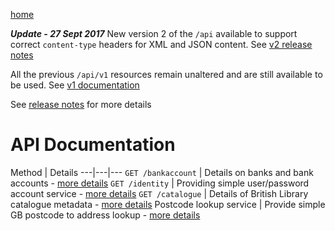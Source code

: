 [home](/home)

***Update - 27 Sept 2017***
New version 2 of the `/api` available to support correct `content-type` headers for XML and JSON content. See [v2 release notes](/docs/releasenotes/v2)

All the previous `/api/v1` resources remain unaltered and are still available to be used. See [v1 documentation](/api/index.html)

See [release notes](/docs/releasenotes) for more details

# API Documentation

Method | Details
---|---|---
`GET /bankaccount` | Details on banks and bank accounts - [more details](/docs/api/v2/bankaccount) 
`GET /identity` |  Providing simple user/password account service - [more details](/docs/api/v2/identity) 
`GET /catalogue` | Details of British Library catalogue metadata - [more details](/docs/api/v2/catalogue) 
Postcode lookup service | Provide simple GB postcode to address lookup - [more details](/docs/api/v2/postcode)

